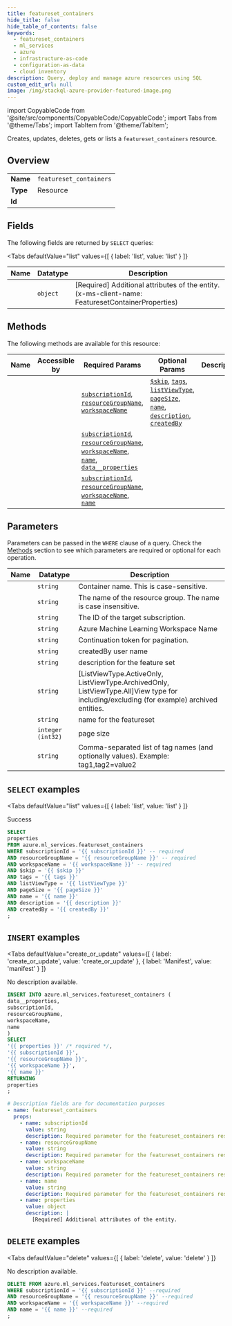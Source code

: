 ```yaml
--- 
title: featureset_containers
hide_title: false
hide_table_of_contents: false
keywords:
  - featureset_containers
  - ml_services
  - azure
  - infrastructure-as-code
  - configuration-as-data
  - cloud inventory
description: Query, deploy and manage azure resources using SQL
custom_edit_url: null
image: /img/stackql-azure-provider-featured-image.png
---
```


import CopyableCode from '@site/src/components/CopyableCode/CopyableCode';
import Tabs from '@theme/Tabs';
import TabItem from '@theme/TabItem';

Creates, updates, deletes, gets or lists a <code>featureset_containers</code> resource.

## Overview
<table><tbody>
<tr><td><b>Name</b></td><td><code>featureset_containers</code></td></tr>
<tr><td><b>Type</b></td><td>Resource</td></tr>
<tr><td><b>Id</b></td><td><CopyableCode code="azure.ml_services.featureset_containers" /></td></tr>
</tbody></table>

## Fields

The following fields are returned by `SELECT` queries:

<Tabs
    defaultValue="list"
    values={[
        { label: 'list', value: 'list' }
    ]}
>
<TabItem value="list">

<table>
<thead>
    <tr>
    <th>Name</th>
    <th>Datatype</th>
    <th>Description</th>
    </tr>
</thead>
<tbody>
<tr>
    <td><CopyableCode code="properties" /></td>
    <td><code>object</code></td>
    <td>[Required] Additional attributes of the entity. (x-ms-client-name: FeaturesetContainerProperties)</td>
</tr>
</tbody>
</table>
</TabItem>
</Tabs>

## Methods

The following methods are available for this resource:

<table>
<thead>
    <tr>
    <th>Name</th>
    <th>Accessible by</th>
    <th>Required Params</th>
    <th>Optional Params</th>
    <th>Description</th>
    </tr>
</thead>
<tbody>
<tr>
    <td><a href="#list"><CopyableCode code="list" /></a></td>
    <td><CopyableCode code="select" /></td>
    <td><a href="#parameter-subscriptionId"><code>subscriptionId</code></a>, <a href="#parameter-resourceGroupName"><code>resourceGroupName</code></a>, <a href="#parameter-workspaceName"><code>workspaceName</code></a></td>
    <td><a href="#parameter-$skip"><code>$skip</code></a>, <a href="#parameter-tags"><code>tags</code></a>, <a href="#parameter-listViewType"><code>listViewType</code></a>, <a href="#parameter-pageSize"><code>pageSize</code></a>, <a href="#parameter-name"><code>name</code></a>, <a href="#parameter-description"><code>description</code></a>, <a href="#parameter-createdBy"><code>createdBy</code></a></td>
    <td></td>
</tr>
<tr>
    <td><a href="#create_or_update"><CopyableCode code="create_or_update" /></a></td>
    <td><CopyableCode code="insert" /></td>
    <td><a href="#parameter-subscriptionId"><code>subscriptionId</code></a>, <a href="#parameter-resourceGroupName"><code>resourceGroupName</code></a>, <a href="#parameter-workspaceName"><code>workspaceName</code></a>, <a href="#parameter-name"><code>name</code></a>, <a href="#parameter-data__properties"><code>data__properties</code></a></td>
    <td></td>
    <td></td>
</tr>
<tr>
    <td><a href="#delete"><CopyableCode code="delete" /></a></td>
    <td><CopyableCode code="delete" /></td>
    <td><a href="#parameter-subscriptionId"><code>subscriptionId</code></a>, <a href="#parameter-resourceGroupName"><code>resourceGroupName</code></a>, <a href="#parameter-workspaceName"><code>workspaceName</code></a>, <a href="#parameter-name"><code>name</code></a></td>
    <td></td>
    <td></td>
</tr>
</tbody>
</table>

## Parameters

Parameters can be passed in the `WHERE` clause of a query. Check the [Methods](#methods) section to see which parameters are required or optional for each operation.

<table>
<thead>
    <tr>
    <th>Name</th>
    <th>Datatype</th>
    <th>Description</th>
    </tr>
</thead>
<tbody>
<tr id="parameter-name">
    <td><CopyableCode code="name" /></td>
    <td><code>string</code></td>
    <td>Container name. This is case-sensitive.</td>
</tr>
<tr id="parameter-resourceGroupName">
    <td><CopyableCode code="resourceGroupName" /></td>
    <td><code>string</code></td>
    <td>The name of the resource group. The name is case insensitive.</td>
</tr>
<tr id="parameter-subscriptionId">
    <td><CopyableCode code="subscriptionId" /></td>
    <td><code>string</code></td>
    <td>The ID of the target subscription.</td>
</tr>
<tr id="parameter-workspaceName">
    <td><CopyableCode code="workspaceName" /></td>
    <td><code>string</code></td>
    <td>Azure Machine Learning Workspace Name</td>
</tr>
<tr id="parameter-$skip">
    <td><CopyableCode code="$skip" /></td>
    <td><code>string</code></td>
    <td>Continuation token for pagination.</td>
</tr>
<tr id="parameter-createdBy">
    <td><CopyableCode code="createdBy" /></td>
    <td><code>string</code></td>
    <td>createdBy user name</td>
</tr>
<tr id="parameter-description">
    <td><CopyableCode code="description" /></td>
    <td><code>string</code></td>
    <td>description for the feature set</td>
</tr>
<tr id="parameter-listViewType">
    <td><CopyableCode code="listViewType" /></td>
    <td><code>string</code></td>
    <td>[ListViewType.ActiveOnly, ListViewType.ArchivedOnly, ListViewType.All]View type for including/excluding (for example) archived entities.</td>
</tr>
<tr id="parameter-name">
    <td><CopyableCode code="name" /></td>
    <td><code>string</code></td>
    <td>name for the featureset</td>
</tr>
<tr id="parameter-pageSize">
    <td><CopyableCode code="pageSize" /></td>
    <td><code>integer (int32)</code></td>
    <td>page size</td>
</tr>
<tr id="parameter-tags">
    <td><CopyableCode code="tags" /></td>
    <td><code>string</code></td>
    <td>Comma-separated list of tag names (and optionally values). Example: tag1,tag2=value2</td>
</tr>
</tbody>
</table>

## `SELECT` examples

<Tabs
    defaultValue="list"
    values={[
        { label: 'list', value: 'list' }
    ]}
>
<TabItem value="list">

Success

```sql
SELECT
properties
FROM azure.ml_services.featureset_containers
WHERE subscriptionId = '{{ subscriptionId }}' -- required
AND resourceGroupName = '{{ resourceGroupName }}' -- required
AND workspaceName = '{{ workspaceName }}' -- required
AND $skip = '{{ $skip }}'
AND tags = '{{ tags }}'
AND listViewType = '{{ listViewType }}'
AND pageSize = '{{ pageSize }}'
AND name = '{{ name }}'
AND description = '{{ description }}'
AND createdBy = '{{ createdBy }}'
;
```
</TabItem>
</Tabs>


## `INSERT` examples

<Tabs
    defaultValue="create_or_update"
    values={[
        { label: 'create_or_update', value: 'create_or_update' },
        { label: 'Manifest', value: 'manifest' }
    ]}
>
<TabItem value="create_or_update">

No description available.

```sql
INSERT INTO azure.ml_services.featureset_containers (
data__properties,
subscriptionId,
resourceGroupName,
workspaceName,
name
)
SELECT 
'{{ properties }}' /* required */,
'{{ subscriptionId }}',
'{{ resourceGroupName }}',
'{{ workspaceName }}',
'{{ name }}'
RETURNING
properties
;
```
</TabItem>
<TabItem value="manifest">

```yaml
# Description fields are for documentation purposes
- name: featureset_containers
  props:
    - name: subscriptionId
      value: string
      description: Required parameter for the featureset_containers resource.
    - name: resourceGroupName
      value: string
      description: Required parameter for the featureset_containers resource.
    - name: workspaceName
      value: string
      description: Required parameter for the featureset_containers resource.
    - name: name
      value: string
      description: Required parameter for the featureset_containers resource.
    - name: properties
      value: object
      description: |
        [Required] Additional attributes of the entity.
```
</TabItem>
</Tabs>


## `DELETE` examples

<Tabs
    defaultValue="delete"
    values={[
        { label: 'delete', value: 'delete' }
    ]}
>
<TabItem value="delete">

No description available.

```sql
DELETE FROM azure.ml_services.featureset_containers
WHERE subscriptionId = '{{ subscriptionId }}' --required
AND resourceGroupName = '{{ resourceGroupName }}' --required
AND workspaceName = '{{ workspaceName }}' --required
AND name = '{{ name }}' --required
;
```
</TabItem>
</Tabs>
